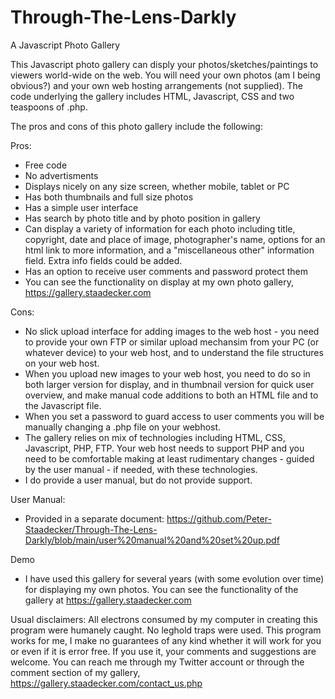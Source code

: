 # Through-The-Lens-Darkly
A Javascript Photo Gallery

This Javascript photo gallery can disply your photos/sketches/paintings to viewers world-wide on the web. You will need your own photos (am I being obvious?) and your own web hosting arrangements (not supplied). The code underlying the gallery includes HTML, Javascript, CSS and two teaspoons of .php.

The pros and cons of this photo gallery include the following:

Pros:
  * Free code
  * No advertisments
  * Displays nicely on any size screen, whether mobile, tablet or PC
  * Has both thumbnails and full size photos
  * Has a simple user interface
  * Has search by photo title and by photo position in gallery
  * Can display a variety of information for each photo including title, copyright, date and place of image, photographer's name, options for an html link to more information,           and a "miscellaneous other" information field. Extra info fields could be added.
  * Has an option to receive user comments and password protect them
  * You can see the functionality on display at my own photo gallery, https://gallery.staadecker.com

Cons:
  * No slick upload interface for adding images to the web host - you need to provide your own FTP or similar upload mechansim from your PC (or whatever device) to your web              host, and to understand the file structures on your web host.
  * When you upload new images to your web host, you need to do so in both larger version for display, and in thumbnail version for quick user overview, and make manual code             additions to both an HTML file and to the Javascript file. 
  * When you set a password to guard access to user comments you will be manually changing a .php file on your webhost.
  * The gallery relies on mix of technologies including HTML, CSS, Javascript, PHP, FTP. Your web host needs to support PHP and you need to be comfortable making at least              rudimentary changes - guided by the user manual - if needed, with these technologies.
  * I do provide a user manual, but do not provide support.

User Manual:
  * Provided in a separate document: https://github.com/Peter-Staadecker/Through-The-Lens-Darkly/blob/main/user%20manual%20and%20set%20up.pdf

  Demo
   * I have used this gallery for several years (with some evolution over time) for displaying my own photos. You can see the functionality of the gallery at                        https://gallery.staadecker.com 
    
 Usual disclaimers: All electrons consumed by my computer in creating this program were humanely caught. No leghold traps were used. This program works for me, I make no guarantees of any kind whether it will work for you or even if it is error free. If you use it, your comments and suggestions are welcome. You can reach me through my Twitter account or through the comment section of my gallery, https://gallery.staadecker.com/contact_us.php
